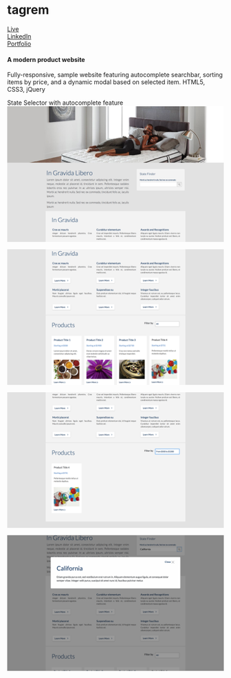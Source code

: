 # tagrem

<a href="https://ktruong88.github.io/tagrem/">Live</a> <br>
<a href="https://www.linkedin.com/in/ktruong01/">LinkedIn</a> <br>
<a href="https://ktruong88.github.io/">Portfolio</a>

<h4>A modern product website</h4>
<p>Fully-responsive, sample website featuring autocomplete searchbar, sorting items by price, and a dynamic modal based on selected item. HTML5, CSS3, jQuery</p>

State Selector with autocomplete feature
![screenshot of homepage](https://github.com/KTruong88/tagrem/blob/master/materials/images/tagrem1.png)

![screenshot of homepage](https://github.com/KTruong88/tagrem/blob/master/materials/images/tagrem2.png)

![screenshot of homepage](https://github.com/KTruong88/tagrem/blob/master/materials/images/tagrem4.png)

![screenshot of homepage](https://github.com/KTruong88/tagrem/blob/master/materials/images/tagrem5.png)

